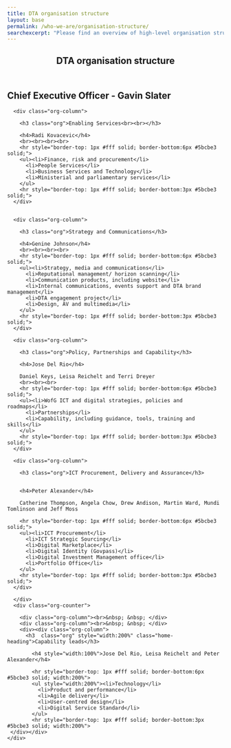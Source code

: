 ```yaml
---
title: DTA organisation structure
layout: base
permalink: /who-we-are/organisation-structure/
searchexcerpt: "Please find an overview of high-level organisation structure of DTA."
---
```

<article id="content" class="content-listing home">
<header class="about-dta">
<h1>DTA organisation structure</h1>
</header>

<div class="org-chart">
  <h2 class="home-heading">Chief Executive Officer - Gavin Slater</h2>
    <div class="org-counter">

      <div class="org-column">

        <h3 class="org">Enabling Services<br><br></h3>

        <h4>Radi Kovacevic</h4>
        <br><br><br><br>
        <hr style="border-top: 1px #fff solid; border-bottom:6px #5bcbe3 solid;">
        <ul><li>Finance, risk and procurement</li>
          <li>People Services</li>
          <li>Business Services and Technology</li>
          <li>Ministerial and parliamentary services</li>
        </ul>
        <hr style="border-top: 1px #fff solid; border-bottom:3px #5bcbe3 solid;">
      </div>


      <div class="org-column">

        <h3 class="org">Strategy and Communications</h3>

        <h4>Genine Johnson</h4>
        <br><br><br><br>
        <hr style="border-top: 1px #fff solid; border-bottom:6px #5bcbe3 solid;">
        <ul><li>Strategy, media and communications</li>
          <li>Reputational management/ horizon scanning</li>
          <li>Communication products, including website</li>
          <li>Internal communications, events support and DTA brand management</li>
          <li>DTA engagement project</li>
          <li>Design, AV and multimedia</li>
        </ul>
        <hr style="border-top: 1px #fff solid; border-bottom:3px #5bcbe3 solid;">
      </div>

      <div class="org-column">

        <h3 class="org">Policy, Partnerships and Capability</h3>

        <h4>Jose Del Rio</h4>

        Daniel Keys, Leisa Reichelt and Terri Dreyer
        <br><br><br>
        <hr style="border-top: 1px #fff solid; border-bottom:6px #5bcbe3 solid;">
        <ul><li>WofG ICT and digital strategies, policies and roadmaps</li>
          <li>Partnerships</li>
          <li>Capability, including guidance, tools, training and skills</li>
        </ul>
        <hr style="border-top: 1px #fff solid; border-bottom:3px #5bcbe3 solid;">
      </div>

      <div class="org-column">

        <h3 class="org">ICT Procurement, Delivery and Assurance</h3>


        <h4>Peter Alexander</h4>

        Catherine Thompson, Angela Chow, Drew Andison, Martin Ward, Mundi Tomlinson and Jeff Moss

        <hr style="border-top: 1px #fff solid; border-bottom:6px #5bcbe3 solid;">
        <ul><li>ICT Procurement</li>
          <li>ICT Strategic Sourcing</li>
          <li>Digital Marketplace</li>
          <li>Digital Identity (Govpass)</li>
          <li>Digital Investment Management office</li>
          <li>Portfolio Office</li>
        </ul>
        <hr style="border-top: 1px #fff solid; border-bottom:3px #5bcbe3 solid;">
      </div>

      </div>
      <div class="org-counter">

        <div class="org-column"><br>&nbsp; &nbsp; </div>
        <div class="org-column"><br>&nbsp; &nbsp; </div>
        <div><div class="org-column">
          <h3  class="org" style="width:200%" class="home-heading">Capability leads</h3>

            <h4 style="width:100%">Jose Del Rio, Leisa Reichelt and Peter Alexander</h4>

            <hr style="border-top: 1px #fff solid; border-bottom:6px #5bcbe3 solid; width:200%">
            <ul style="width:200%"><li>Technology</li>
              <li>Product and performance</li>
              <li>Agile delivery</li>
              <li>User-centred design</li>
              <li>Digital Service Standard</li>
            </ul>
            <hr style="border-top: 1px #fff solid; border-bottom:3px #5bcbe3 solid; width:200%">
     </div></div>
    </div>


</div>

</article>

